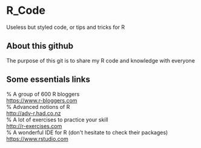 # R_Code  
Useless but styled code, or tips and tricks for R  

## About this github  
The purpose of this git is to share my R code and knowledge with everyone  

## Some essentials links
% A group of 600 R bloggers  
https://www.r-bloggers.com  
% Advanced notions of R  
http://adv-r.had.co.nz  
% A lot of exercises to practice your skill  
http://r-exercises.com  
% A wonderful IDE for R (don't hesitate to check their packages)
https://www.rstudio.com  
